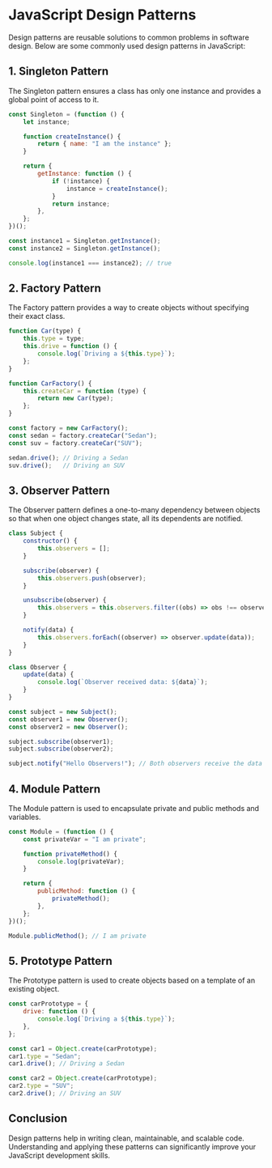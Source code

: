 # JavaScript Design Patterns

Design patterns are reusable solutions to common problems in software design. Below are some commonly used design patterns in JavaScript:

## 1. Singleton Pattern
The Singleton pattern ensures a class has only one instance and provides a global point of access to it.

```javascript
const Singleton = (function () {
    let instance;

    function createInstance() {
        return { name: "I am the instance" };
    }

    return {
        getInstance: function () {
            if (!instance) {
                instance = createInstance();
            }
            return instance;
        },
    };
})();

const instance1 = Singleton.getInstance();
const instance2 = Singleton.getInstance();

console.log(instance1 === instance2); // true
```

## 2. Factory Pattern
The Factory pattern provides a way to create objects without specifying their exact class.

```javascript
function Car(type) {
    this.type = type;
    this.drive = function () {
        console.log(`Driving a ${this.type}`);
    };
}

function CarFactory() {
    this.createCar = function (type) {
        return new Car(type);
    };
}

const factory = new CarFactory();
const sedan = factory.createCar("Sedan");
const suv = factory.createCar("SUV");

sedan.drive(); // Driving a Sedan
suv.drive();   // Driving an SUV
```

## 3. Observer Pattern
The Observer pattern defines a one-to-many dependency between objects so that when one object changes state, all its dependents are notified.

```javascript
class Subject {
    constructor() {
        this.observers = [];
    }

    subscribe(observer) {
        this.observers.push(observer);
    }

    unsubscribe(observer) {
        this.observers = this.observers.filter((obs) => obs !== observer);
    }

    notify(data) {
        this.observers.forEach((observer) => observer.update(data));
    }
}

class Observer {
    update(data) {
        console.log(`Observer received data: ${data}`);
    }
}

const subject = new Subject();
const observer1 = new Observer();
const observer2 = new Observer();

subject.subscribe(observer1);
subject.subscribe(observer2);

subject.notify("Hello Observers!"); // Both observers receive the data
```

## 4. Module Pattern
The Module pattern is used to encapsulate private and public methods and variables.

```javascript
const Module = (function () {
    const privateVar = "I am private";

    function privateMethod() {
        console.log(privateVar);
    }

    return {
        publicMethod: function () {
            privateMethod();
        },
    };
})();

Module.publicMethod(); // I am private
```

## 5. Prototype Pattern
The Prototype pattern is used to create objects based on a template of an existing object.

```javascript
const carPrototype = {
    drive: function () {
        console.log(`Driving a ${this.type}`);
    },
};

const car1 = Object.create(carPrototype);
car1.type = "Sedan";
car1.drive(); // Driving a Sedan

const car2 = Object.create(carPrototype);
car2.type = "SUV";
car2.drive(); // Driving an SUV
```

## Conclusion
Design patterns help in writing clean, maintainable, and scalable code. Understanding and applying these patterns can significantly improve your JavaScript development skills.